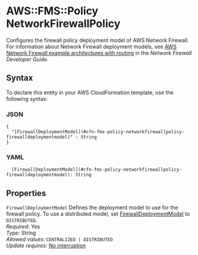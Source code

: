 # AWS::FMS::Policy NetworkFirewallPolicy<a name="aws-properties-fms-policy-networkfirewallpolicy"></a>

Configures the firewall policy deployment model of AWS Network Firewall\. For information about Network Firewall deployment models, see [AWS Network Firewall example architectures with routing](https://docs.aws.amazon.com/network-firewall/latest/developerguide/architectures.html) in the *Network Firewall Developer Guide*\.

## Syntax<a name="aws-properties-fms-policy-networkfirewallpolicy-syntax"></a>

To declare this entity in your AWS CloudFormation template, use the following syntax:

### JSON<a name="aws-properties-fms-policy-networkfirewallpolicy-syntax.json"></a>

```
{
  "[FirewallDeploymentModel](#cfn-fms-policy-networkfirewallpolicy-firewalldeploymentmodel)" : String
}
```

### YAML<a name="aws-properties-fms-policy-networkfirewallpolicy-syntax.yaml"></a>

```
  [FirewallDeploymentModel](#cfn-fms-policy-networkfirewallpolicy-firewalldeploymentmodel): String
```

## Properties<a name="aws-properties-fms-policy-networkfirewallpolicy-properties"></a>

`FirewallDeploymentModel`  <a name="cfn-fms-policy-networkfirewallpolicy-firewalldeploymentmodel"></a>
Defines the deployment model to use for the firewall policy\. To use a distributed model, set [FirewallDeploymentModel](https://docs.aws.amazon.com/AWSCloudFormation/latest/UserGuide/aws-properties-fms-policy-thirdpartyfirewallpolicy.html) to `DISTRIBUTED`\.  
*Required*: Yes  
*Type*: String  
*Allowed values*: `CENTRALIZED | DISTRIBUTED`  
*Update requires*: [No interruption](https://docs.aws.amazon.com/AWSCloudFormation/latest/UserGuide/using-cfn-updating-stacks-update-behaviors.html#update-no-interrupt)